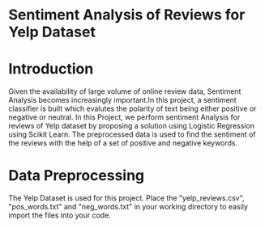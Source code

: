 # Sentiment Analysis of Reviews for Yelp Dataset
# Introduction

Given the availability of large volume of online review data, Sentiment Analysis becomes increasingly important.In this project, a sentiment classifier is built which evalutes the polarity of text being either positive or negative or neutral.
In this Project, we perform sentiment Analysis for reviews of Yelp dataset by proposing a solution using Logistic Regression using Scikit Learn. The preprocessed data is used to find the sentiment of the reviews with the help of a set of positive and negative keywords. 

# Data Preprocessing

The Yelp Dataset is used for this project. Place the "yelp_reviews.csv", "pos_words.txt" and "neg_words.txt" in your working directory to easily import the files into your code. 
